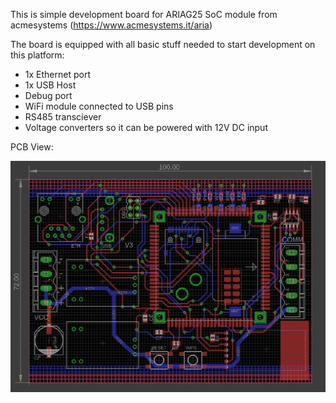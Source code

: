 This is simple development board for ARIAG25 SoC module from acmesystems (https://www.acmesystems.it/aria)

The board is equipped with all basic stuff needed to start development on this platform:
* 1x Ethernet port
* 1x USB Host 
* Debug port
* WiFi module connected to USB pins
* RS485 transciever
* Voltage converters so it can be powered with 12V DC input

PCB View:

![altt pcb_view](https://github.com/mic90/pcbs/blob/master/ARIA_DEV_BOARD/screenshot.png)
